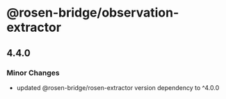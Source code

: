 # @rosen-bridge/observation-extractor

## 4.4.0

### Minor Changes

- updated @rosen-bridge/rosen-extractor version dependency to ^4.0.0
